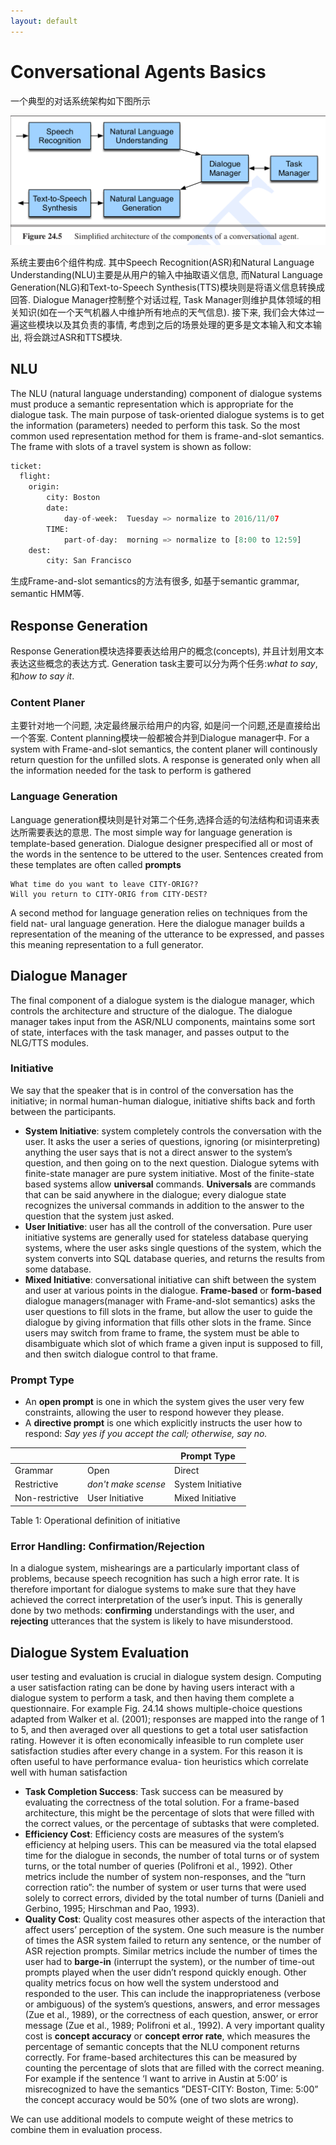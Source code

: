 ```yaml
---
layout: default
---
```

# Conversational Agents Basics

一个典型的对话系统架构如下图所示

![conversational agent architecture](/assets/img/conversational-agents.png)

系统主要由6个组件构成. 其中Speech Recognition(ASR)和Natural Language Understanding(NLU)主要是从用户的输入中抽取语义信息, 而Natural Language Generation(NLG)和Text-to-Speech Synthesis(TTS)模块则是将语义信息转换成回答. Dialogue Manager控制整个对话过程, Task Manager则维护具体领域的相关知识(如在一个天气机器人中维护所有地点的天气信息). 接下来, 我们会大体过一遍这些模块以及其负责的事情, 考虑到之后的场景处理的更多是文本输入和文本输出, 将会跳过ASR和TTS模块.

## NLU
The NLU (natural language understanding) component of dialogue systems must produce a semantic representation which is appropriate for the dialogue task. The main purpose of task-oriented dialogue systems is to get the information (parameters) needed to perform this task. So the most common used representation method for them is frame-and-slot semantics. The frame with slots of a travel system is shown as follow:

```python
ticket:
  flight:
    origin:
        city: Boston
        date:
            day-of-week:  Tuesday => normalize to 2016/11/07 
        TIME:
            part-of-day:  morning => normalize to [8:00 to 12:59]
    dest:
        city: San Francisco
```

生成Frame-and-slot semantics的方法有很多, 如基于semantic grammar, semantic HMM等.

## Response Generation
Response Generation模块选择要表达给用户的概念(concepts), 并且计划用文本表达这些概念的表达方式. Generation task主要可以分为两个任务:*what to say*, 和*how to say it*. 

### Content Planer
主要针对地一个问题, 决定最终展示给用户的内容, 如是问一个问题,还是直接给出一个答案. Content planning模块一般都被合并到Dialogue manager中. For a system with Frame-and-slot semantics, the content planer will continously return question for the unfilled slots. A response is generated only when all the information needed for the task to perform is gathered

### Language Generation
Language generation模块则是针对第二个任务,选择合适的句法结构和词语来表达所需要表达的意思. 
The most simple way for language generation is template-based generation. Dialogue designer prespecified all or most of the words in the sentence to be uttered to the user. Sentences created from these templates are often called **prompts**

```
What time do you want to leave CITY-ORIG??
Will you return to CITY-ORIG from CITY-DEST?
```

A second method for language generation relies on techniques from the field nat- ural language generation. Here the dialogue manager builds a representation of the meaning of the utterance to be expressed, and passes this meaning representation to a full generator.

## Dialogue Manager
The final component of a dialogue system is the dialogue manager, which controls the architecture and structure of the dialogue. The dialogue manager takes input from the ASR/NLU components, maintains some sort of state, interfaces with the task manager, and passes output to the NLG/TTS modules.

### Initiative
We say that the speaker that is in control of the conversation has the initiative; in normal human-human dialogue, initiative shifts back and forth between the participants.

  * **System Initiative**: system completely controls the conversation with the user. It asks the user a series of questions, ignoring (or misinterpreting) anything the user says that is not a direct answer to the system’s question, and then going on to the next question. Dialogue sytems with finite-state manager are pure system initiative. Most of the finite-state based systems allow **universal** commands. **Universals** are commands that can be said anywhere in the dialogue; every dialogue state recognizes the universal commands in addition to the answer to the question that the system just asked.
  * **User Initiative**: user has all the controll of the conversation. Pure user initiative systems are generally used for stateless database querying systems, where the user asks single questions of the system, which the system converts into SQL database queries, and returns the results from some database.
  * **Mixed Initiative**: conversational initiative can shift between the system and user at various points in the dialogue.  **Frame-based** or **form-based** dialogue managers(manager with Frame-and-slot semantics) asks the user questions to fill slots in the frame, but allow the user to guide the dialogue by giving information that fills other slots in the frame. Since users may switch from frame to frame, the system must be able to disambiguate which slot of which frame a given input is supposed to fill, and then switch dialogue control to that frame.

### Prompt Type
  * An **open prompt** is one in which the system gives the user very few constraints, allowing the user to respond however they please.
  * A **directive prompt** is one which explicitly instructs the user how to respond: *Say yes if you accept the call; otherwise, say no.*


 | ||Prompt Type|
 | ------ | ------ | ------ |
 | Grammar| Open| Direct |
 |Restrictive| *don't make scense*|System Initiative|
 |Non-restrictive|User Initiative| Mixed Initiative|                                                                                                                                                                                                      
Table 1: Operational definition of initiative


### Error Handling: Confirmation/Rejection
In a dialogue system, mishearings are a particularly important class of problems, because speech recognition has such a high error rate. It is therefore important for dialogue systems to make sure that they have achieved the correct interpretation of the user’s input. This is generally done by two methods: **confirming** understandings with the user, and **rejecting** utterances that the system is likely to have misunderstood.


## Dialogue System Evaluation
user testing and evaluation is crucial in dialogue system design. Computing a user satisfaction rating can be done by having users interact with a dialogue system to perform a task, and then having them complete a questionnaire. For example Fig. 24.14 shows multiple-choice questions adapted from Walker et al. (2001); responses are mapped into the range of 1 to 5, and then averaged over all questions to get a total user satisfaction rating.
However it is often economically infeasible to run complete user satisfaction studies after every change in a system. For this reason it is often useful to have performance evalua- tion heuristics which correlate well with human satisfaction

  * **Task Completion Success**: Task success can be measured by evaluating the correctness of the total solution. For a frame-based architecture, this might be the percentage of slots that were filled with the correct values, or the percentage of subtasks that were completed.
  * **Efficiency Cost**: Efficiency costs are measures of the system’s efficiency at helping users. This can be measured via the total elapsed time for the dialogue in seconds, the number of total turns or of system turns, or the total number of queries (Polifroni et al., 1992). Other metrics include the number of system non-responses, and the “turn correction ratio”: the number of system or user turns that were used solely to correct errors, divided by the total number of turns (Danieli and Gerbino, 1995; Hirschman and Pao, 1993).
  * **Quality Cost**: Quality cost measures other aspects of the interaction that affect users’ perception of the system. One such measure is the number of times the ASR system failed to return any sentence, or the number of ASR rejection prompts. Similar metrics include the number of times the user had to **barge-in** (interrupt the system), or the number of time-out prompts played when the user didn’t respond quickly enough. Other quality metrics focus on how well the system understood and responded to the user. This can include the inappropriateness (verbose or ambiguous) of the system’s questions, answers, and error messages (Zue et al., 1989), or the correctness of each question, answer, or error message (Zue et al., 1989; Polifroni et al., 1992).  A very important quality cost is **concept accuracy** or **concept error rate**, which measures the percentage of semantic concepts that the NLU component returns correctly. For frame-based architectures this can be measured by counting the percentage of slots that are filled with the correct meaning. For example if the sentence ‘I want to arrive in Austin at 5:00’ is misrecognized to have the semantics ”DEST-CITY: Boston, Time: 5:00” the concept accuracy would be 50% (one of two slots are wrong).

 We can use additional models to compute weight of these metrics to combine them in evaluation process.